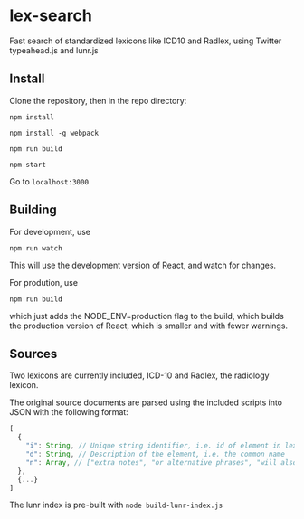 # lex-search
Fast search of standardized lexicons like ICD10 and Radlex, using Twitter typeahead.js and lunr.js

## Install
Clone the repository, then in the repo directory:

`npm install`

`npm install -g webpack`

`npm run build`

`npm start`

Go to `localhost:3000`

## Building
For development, use

`npm run watch`

This will use the development version of React, and watch for changes.

For prodution, use

`npm run build`

which just adds the NODE_ENV=production flag to the build, which builds the production version of React,
which is smaller and with fewer warnings.

## Sources
Two lexicons are currently included, ICD-10 and Radlex, the radiology lexicon.

The original source documents are parsed using the included scripts into JSON with the following format:
```js
[
  {
    "i": String, // Unique string identifier, i.e. id of element in lexicon
    "d": String, // Description of the element, i.e. the common name
    "n": Array, // ["extra notes", "or alternative phrases", "will also be indexed for search"]
  },
  {...}
]
```
The lunr index is pre-built with `node build-lunr-index.js`
